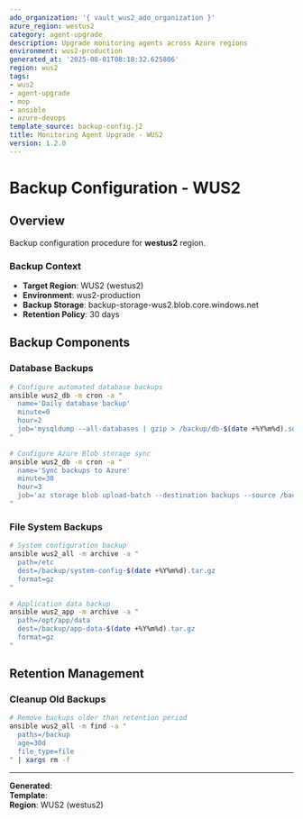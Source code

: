 ```yaml
---
ado_organization: '{ vault_wus2_ado_organization }'
azure_region: westus2
category: agent-upgrade
description: Upgrade monitoring agents across Azure regions
environment: wus2-production
generated_at: '2025-08-01T08:18:32.625806'
region: wus2
tags:
- wus2
- agent-upgrade
- mop
- ansible
- azure-devops
template_source: backup-config.j2
title: Monitoring Agent Upgrade - WUS2
version: 1.2.0
---
```



# Backup Configuration - WUS2

## Overview

Backup configuration procedure for **westus2** region.

### Backup Context

- **Target Region**: WUS2 (westus2)
- **Environment**: wus2-production
- **Backup Storage**: backup-storage-wus2.blob.core.windows.net
- **Retention Policy**: 30 days

## Backup Components

### Database Backups
```bash
# Configure automated database backups
ansible wus2_db -m cron -a "
  name='Daily database backup'
  minute=0
  hour=2
  job='mysqldump --all-databases | gzip > /backup/db-$(date +%Y%m%d).sql.gz'
"

# Configure Azure Blob storage sync
ansible wus2_db -m cron -a "
  name='Sync backups to Azure'
  minute=30
  hour=3
  job='az storage blob upload-batch --destination backups --source /backup/'
"
```

### File System Backups
```bash
# System configuration backup
ansible wus2_all -m archive -a "
  path=/etc
  dest=/backup/system-config-$(date +%Y%m%d).tar.gz
  format=gz
"

# Application data backup
ansible wus2_app -m archive -a "
  path=/opt/app/data
  dest=/backup/app-data-$(date +%Y%m%d).tar.gz
  format=gz
"
```

## Retention Management

### Cleanup Old Backups
```bash
# Remove backups older than retention period
ansible wus2_all -m find -a "
  paths=/backup
  age=30d
  file_type=file
" | xargs rm -f
```

---

**Generated**:   
**Template**:   
**Region**: WUS2 (westus2)